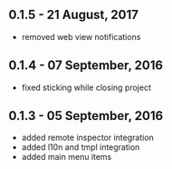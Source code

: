## 0.1.5 - 21 August, 2017

- removed web view notifications

## 0.1.4 - 07 September, 2016

- fixed sticking while closing project

## 0.1.3 - 05 September, 2016

- added remote inspector integration
- added l10n and tmpl integration
- added main menu items